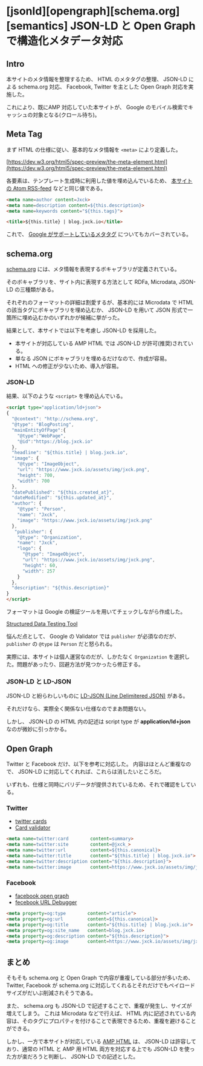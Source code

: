 # [jsonld][opengraph][schema.org][semantics] JSON-LD と Open Graph で構造化メタデータ対応

## Intro

本サイトのメタ情報を整理するため、 HTML のメタタグの整理、 JSON-LD による schema.org 対応、 Facebook, Twitter を主とした Open Graph 対応を実施した。

これにより、既にAMP 対応していた本サイトが、 Google のモバイル検索でキャッシュの対象となる(クロール待ち)。


## Meta Tag

まず HTML の仕様に従い、基本的なメタ情報を `<meta>` により定義した。

[https://dev.w3.org/html5/spec-preview/the-meta-element.html](https://dev.w3.org/html5/spec-preview/the-meta-element.html)


各要素は、テンプレート生成時に利用した値を埋め込んでいるため、 [本サイトの Atom RSS-feed](https://blog.jxck.io/entries/2016-02-09/atom-feed.html) などと同じ値である。

```html
<meta name=author content=Jxck>
<meta name=description content=${this.description}>
<meta name=keywords content="${this.tags}">

<title>${this.title} | blog.jxck.io</title>
```

これで、 [Google がサポートしているメタタグ](https://support.google.com/webmasters/answer/79812?hl=ja) についてもカバーされている。


## schema.org

[schema.org](http://schema.org) には、メタ情報を表現するボキャブラリが定義されている。

そのボキャブラリを、サイト内に表現する方法として RDFa, Microdata, JSON-LD の三種類がある。

それぞれのフォーマットの詳細は割愛するが、基本的には Microdata で HTML の該当タグにボキャブラリを埋め込むか、 JSON-LD を用いて JSON 形式で一箇所に埋め込むかのいずれかが候補に挙がった。

結果として、本サイトでは以下を考慮し JSON-LD を採用した。

- 本サイトが対応している AMP HTML では JSON-LD が許可(推奨)されている。
- 単なる JSON にボキャブラリを埋めるだけなので、作成が容易。
- HTML への修正が少ないため、導入が容易。


### JSON-LD

結果、以下のような `<script>` を埋め込んでいる。

```html
<script type="application/ld+json">
{
  "@context": "http://schema.org",
  "@type": "BlogPosting",
  "mainEntityOfPage":{
    "@type":"WebPage",
    "@id":"https://blog.jxck.io"
  },
  "headline": "${this.title} | blog.jxck.io",
  "image": {
    "@type": "ImageObject",
    "url": "https://www.jxck.io/assets/img/jxck.png",
    "height": 700,
    "width": 700
  },
  "datePublished": "${this.created_at}",
  "dateModified": "${this.updated_at}",
  "author": {
    "@type": "Person",
    "name": "Jxck",
    "image": "https://www.jxck.io/assets/img/jxck.png"
  },
   "publisher": {
    "@type": "Organization",
    "name": "Jxck",
    "logo": {
      "@type": "ImageObject",
      "url": "https://www.jxck.io/assets/img/jxck.png",
      "height": 60,
      "width": 257
    }
  },
  "description": "${this.description}"
}
</script>
```

フォーマットは Google の検証ツールを用いてチェックしながら作成した。

[Structured Data Testing Tool](https://developers.google.com/structured-data/testing-tool/)


悩んだ点として、 Google の Validator では `publisher` が必須なのだが、 `publisher` の `@type` は `Person` だと怒られる。

実際には、本サイトは個人運営なのだが、しかたなく `Organization` を選択した。問題があったり、回避方法が見つかったら修正する。


### JSON-LD と LD-JSON

JSON-LD と紛らわしいものに [LD-JSON (Line Delimitered JSON)](https://en.wikipedia.org/wiki/Line_Delimited_JSON) がある。

それだけなら、実際全く関係ない仕様なのでまあ問題ない。

しかし、 JSON-LD の HTML 内の記述は script type が **application/ld+json** なのが微妙に引っかかる。


## Open Graph

Twitter と Facebook だけ、以下を参考に対応した。
内容はほとんど重複なので、 JSON-LD に対応してくれれば、これらは消したいところだ。

いずれも、仕様と同時にバリデータが提供されているため、それで確認をしている。


### Twitter

- [twitter cards](https://dev.twitter.com/ja/cards/types/summary)
- [Card validator](https://cards-dev.twitter.com/validator)


```html
<meta name=twitter:card        content=summary>
<meta name=twitter:site        content=@jxck_>
<meta name=twitter:url         content=${this.canonical}>
<meta name=twitter:title       content="${this.title} | blog.jxck.io">
<meta name=twitter:description content="${this.description}">
<meta name=twitter:image       content=https://www.jxck.io/assets/img/jxck.png>
```


### Facebook

- [facebook open graph](https://developers.facebook.com/docs/sharing/webmasters)
- [fecebook URL Debugger](https://developers.facebook.com/tools/debug/)

```html
<meta property=og:type        content="article">
<meta property=og:url         content=${this.canonical}>
<meta property=og:title       content="${this.title} | blog.jxck.io">
<meta property=og:site_name   content=blog.jxck.io>
<meta property=og:description content="${this.description}">
<meta property=og:image       content=https://www.jxck.io/assets/img/jxck.png> 
```


## まとめ

そもそも schema.org と Open Graph で内容が重複している部分が多いため、 Twitter, Facebook が schema.org に対応してくれるとそれだけでもペイロードサイズがだいぶ削減されそうである。

また、 schema.org も JSON-LD で記述することで、重複が発生し、サイズが増えてしまう。
これは Microdata などで行えば、 HTML 内に記述されている内容は、そのタグにプロパティを付けることで表現できるため、重複を避けることができる。

しかし、一方で本サイトが対応している [AMP HTML](https://blog.jxck.io/entries/2016-02-01/amp-html.html) は、 JSON-LD は許容しており、通常の HTML と AMP 用 HTML 両方を対応する上でも JSON-LD を使った方が楽だろうと判断し、 JSON-LD での記述とした。
